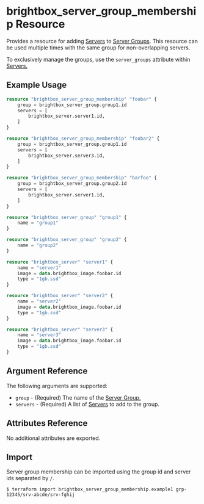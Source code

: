 # brightbox\_server\_group\_membership Resource

Provides a resource for adding [Servers][2] to [Server Groups][1]. This
resource can be used multiple times with the same group for non-overlapping servers.

To exclusively manage the groups, use the `server_groups` attribute within [Servers.][2]

## Example Usage

```terraform
resource "brightbox_server_group_membership" "foobar" {
	group = brightbox_server_group.group1.id
	servers = [
		brightbox_server.server1.id,
	]
}

resource "brightbox_server_group_membership" "foobar2" {
	group = brightbox_server_group.group1.id
	servers = [
		brightbox_server.server3.id,
	]
}

resource "brightbox_server_group_membership" "barfoo" {
	group = brightbox_server_group.group2.id
	servers = [
		brightbox_server.server1.id,
	]
}

resource "brightbox_server_group" "group1" {
    name = "group1"
}

resource "brightbox_server_group" "group2" {
    name = "group2"
}

resource "brightbox_server" "server1" {
    name = "server1"
    image = data.brightbox_image.foobar.id
	type = "1gb.ssd"
}

resource "brightbox_server" "server2" {
    name = "server2"
    image = data.brightbox_image.foobar.id
	type = "1gb.ssd"
}

resource "brightbox_server" "server3" {
    name = "server3"
    image = data.brightbox_image.foobar.id
	type = "1gb.ssd"
}
```

## Argument Reference

The following arguments are supported:

* `group` - (Required) The name of the [Server Group.][1]
* `servers` - (Required) A list of [Servers][2] to add to the group.

## Attributes Reference

No additional attributes are exported.

[1]: server_group
[2]: server

## Import

Server group membership can be imported using the group id and server ids separated by `/`.

```
$ terraform import brightbox_server_group_membership.example1 grp-12345/srv-abcde/srv-fghij
```
